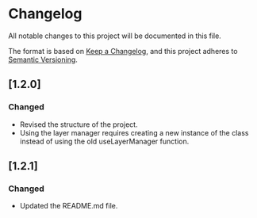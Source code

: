 # Changelog

All notable changes to this project will be documented in this file.

The format is based on [Keep a Changelog](https://keepachangelog.com/en/1.0.0/),
and this project adheres to [Semantic Versioning](https://semver.org/spec/v2.0.0.html).

## [1.2.0]

### Changed

- Revised the structure of the project.
- Using the layer manager requires creating a new instance of the class instead of using the old useLayerManager function.

## [1.2.1]

### Changed

- Updated the README.md file.